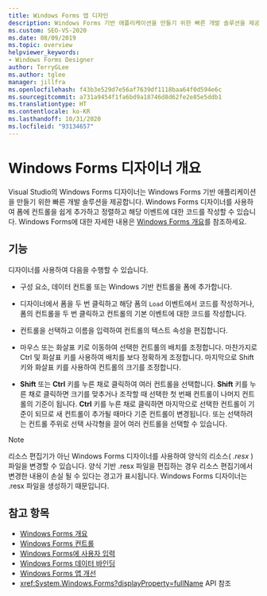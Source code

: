 ```yaml
---
title: Windows Forms 앱 디자인
description: Windows Forms 기반 애플리케이션을 만들기 위한 빠른 개발 솔루션을 제공하는 Visual Studio의 Windows Forms 디자이너에 대해 알아봅니다.
ms.custom: SEO-VS-2020
ms.date: 08/09/2019
ms.topic: overview
helpviewer_keywords:
- Windows Forms Designer
author: TerryGLee
ms.author: tglee
manager: jillfra
ms.openlocfilehash: f43b3e529d7e56af7639df1118baa64f0d594e6c
ms.sourcegitcommit: a731a9454f1fa6bd9a18746d8d62fe2e85e5ddb1
ms.translationtype: HT
ms.contentlocale: ko-KR
ms.lasthandoff: 10/31/2020
ms.locfileid: "93134657"
---
```

# <a name="windows-forms-designer-overview"></a>Windows Forms 디자이너 개요

Visual Studio의 Windows Forms 디자이너는 Windows Forms 기반 애플리케이션을 만들기 위한 빠른 개발 솔루션을 제공합니다. Windows Forms 디자이너를 사용하여 폼에 컨트롤을 쉽게 추가하고 정렬하고 해당 이벤트에 대한 코드를 작성할 수 있습니다. Windows Forms에 대한 자세한 내용은 [Windows Forms 개요](/dotnet/framework/winforms/windows-forms-overview)를 참조하세요.

## <a name="functionality"></a>기능

디자이너를 사용하여 다음을 수행할 수 있습니다.

- 구성 요소, 데이터 컨트롤 또는 Windows 기반 컨트롤을 폼에 추가합니다.

- 디자이너에서 폼을 두 번 클릭하고 해당 폼의 `Load` 이벤트에서 코드를 작성하거나, 폼의 컨트롤을 두 번 클릭하고 컨트롤의 기본 이벤트에 대한 코드를 작성합니다.

- 컨트롤을 선택하고 이름을 입력하여 컨트롤의 텍스트 속성을 편집합니다.

- 마우스 또는 화살표 키로 이동하여 선택한 컨트롤의 배치를 조정합니다. 마찬가지로 Ctrl 및 화살표 키를 사용하여 배치를 보다 정확하게 조정합니다. 마지막으로 Shift 키와 화살표 키를 사용하여 컨트롤의 크기를 조정합니다.

- **Shift** 또는 **Ctrl** 키를 누른 채로 클릭하여 여러 컨트롤을 선택합니다. **Shift** 키를 누른 채로 클릭하면 크기를 맞추거나 조작할 때 선택한 첫 번째 컨트롤이 나머지 컨트롤의 기준이 됩니다. **Ctrl** 키를 누른 채로 클릭하면 마지막으로 선택한 컨트롤이 기준이 되므로 새 컨트롤이 추가될 때마다 기준 컨트롤이 변경됩니다. 또는 선택하려는 컨트롤 주위로 선택 사각형을 끌어 여러 컨트롤을 선택할 수 있습니다.

> [!NOTE]
> 리소스 편집기가 아닌 Windows Forms 디자이너를 사용하여 양식의 리소스( *.resx* ) 파일을 변경할 수 있습니다. 양식 기반 .resx 파일을 편집하는 경우 리소스 편집기에서 변경한 내용이 손실 될 수 있다는 경고가 표시됩니다. Windows Forms 디자이너는 .resx 파일을 생성하기 때문입니다.

## <a name="see-also"></a>참고 항목

- [Windows Forms 개요](/dotnet/framework/winforms/windows-forms-overview)
- [Windows Forms 컨트롤](/dotnet/framework/winforms/controls/)
- [Windows Forms에 사용자 입력](/dotnet/framework/winforms/user-input-in-windows-forms)
- [Windows Forms 데이터 바인딩](/dotnet/framework/winforms/windows-forms-data-binding)
- [Windows Forms 앱 개선](/dotnet/framework/winforms/advanced/)
- <xref:System.Windows.Forms?displayProperty=fullName> API 참조
